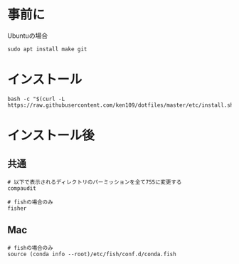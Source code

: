 # 事前に

Ubuntuの場合
```
sudo apt install make git
```

# インストール

```
bash -c "$(curl -L https://raw.githubusercontent.com/ken109/dotfiles/master/etc/install.sh)"
```

# インストール後
## 共通
```
# 以下で表示されるディレクトリのパーミッションを全て755に変更する
compaudit

# fishの場合のみ
fisher
```

## Mac
```
# fishの場合のみ
source (conda info --root)/etc/fish/conf.d/conda.fish
```
